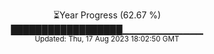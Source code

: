 <p align="center">
⏳Year Progress (62.67 %) <br>
██████████████████▁▁▁▁▁▁▁▁▁▁▁▁ <br>
<sub>Updated: Thu, 17 Aug 2023 18:02:50 GMT</sub>
</p>


